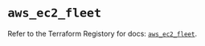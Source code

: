 # `aws_ec2_fleet`

Refer to the Terraform Registory for docs: [`aws_ec2_fleet`](https://registry.terraform.io/providers/hashicorp/aws/3.76.1/docs/resources/ec2_fleet).
